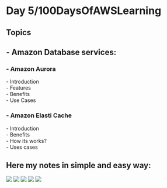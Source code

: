 <h1> Day 5/100DaysOfAWSLearning </h1>

<h2> Topics </h2>


<h2> - Amazon Database services: </h2>
  <h3> - Amazon Aurora </h3>
          - Introduction <br>
          - Features <br>
          - Benefits <br>
          - Use Cases <br>
          
  <h3> - Amazon Elasti Cache </h3>
          - Introduction <br>
          - Benefits <br>
          - How its works? <br>
          - Uses cases <br>
          
          
  <h2> Here my notes in simple and easy way: </h2>
  
  
 <img src = "https://github.com/thetechgirlgita/100-days-of-aws-learning/blob/master/Images/Day5/day5.1_2.jpg?raw=true">
  <img src = "https://github.com/thetechgirlgita/100-days-of-aws-learning/blob/master/Images/Day5/day5.1_1.jpg?raw=true">
  
  <img src = "https://github.com/thetechgirlgita/100-days-of-aws-learning/blob/master/Images/Day5/day5.1_3.jpg?raw=true">
    <img src = "https://github.com/thetechgirlgita/100-days-of-aws-learning/blob/master/Images/Day5/day5.1_4.jpg?raw=true">
  
 
  <img src = "https://github.com/thetechgirlgita/100-days-of-aws-learning/blob/master/Images/Day5/day5.1_5.jpg?raw=true">
  
   
    
